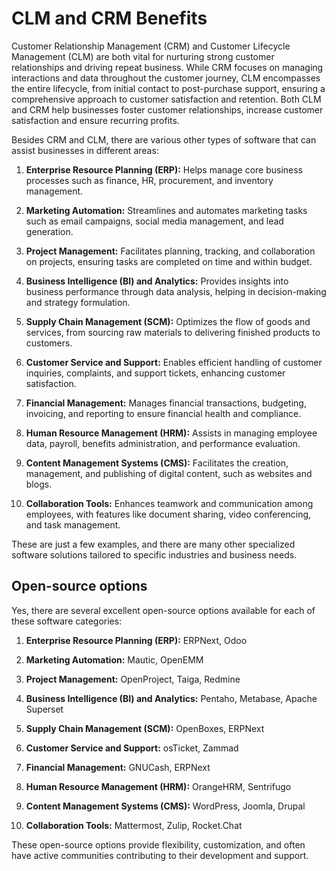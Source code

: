 # CLM and CRM Benefits

Customer Relationship Management (CRM) and Customer Lifecycle Management (CLM) are both vital for nurturing strong customer relationships and driving repeat business. While CRM focuses on managing interactions and data throughout the customer journey, CLM encompasses the entire lifecycle, from initial contact to post-purchase support, ensuring a comprehensive approach to customer satisfaction and retention. Both CLM and CRM help businesses foster customer relationships, increase customer satisfaction and ensure recurring profits.

Besides CRM and CLM, there are various other types of software that can assist businesses in different areas:

1. **Enterprise Resource Planning (ERP):** Helps manage core business processes such as finance, HR, procurement, and inventory management.

2. **Marketing Automation:** Streamlines and automates marketing tasks such as email campaigns, social media management, and lead generation.

3. **Project Management:** Facilitates planning, tracking, and collaboration on projects, ensuring tasks are completed on time and within budget.

4. **Business Intelligence (BI) and Analytics:** Provides insights into business performance through data analysis, helping in decision-making and strategy formulation.

5. **Supply Chain Management (SCM):** Optimizes the flow of goods and services, from sourcing raw materials to delivering finished products to customers.

6. **Customer Service and Support:** Enables efficient handling of customer inquiries, complaints, and support tickets, enhancing customer satisfaction.

7. **Financial Management:** Manages financial transactions, budgeting, invoicing, and reporting to ensure financial health and compliance.

8. **Human Resource Management (HRM):** Assists in managing employee data, payroll, benefits administration, and performance evaluation.

9. **Content Management Systems (CMS):** Facilitates the creation, management, and publishing of digital content, such as websites and blogs.

10. **Collaboration Tools:** Enhances teamwork and communication among employees, with features like document sharing, video conferencing, and task management.

These are just a few examples, and there are many other specialized software solutions tailored to specific industries and business needs.

## Open-source options

Yes, there are several excellent open-source options available for each of these software categories:

1. **Enterprise Resource Planning (ERP):** ERPNext, Odoo

2. **Marketing Automation:** Mautic, OpenEMM

3. **Project Management:** OpenProject, Taiga, Redmine

4. **Business Intelligence (BI) and Analytics:** Pentaho, Metabase, Apache Superset

5. **Supply Chain Management (SCM):** OpenBoxes, ERPNext

6. **Customer Service and Support:** osTicket, Zammad

7. **Financial Management:** GNUCash, ERPNext

8. **Human Resource Management (HRM):** OrangeHRM, Sentrifugo

9. **Content Management Systems (CMS):** WordPress, Joomla, Drupal

10. **Collaboration Tools:** Mattermost, Zulip, Rocket.Chat

These open-source options provide flexibility, customization, and often have active communities contributing to their development and support.